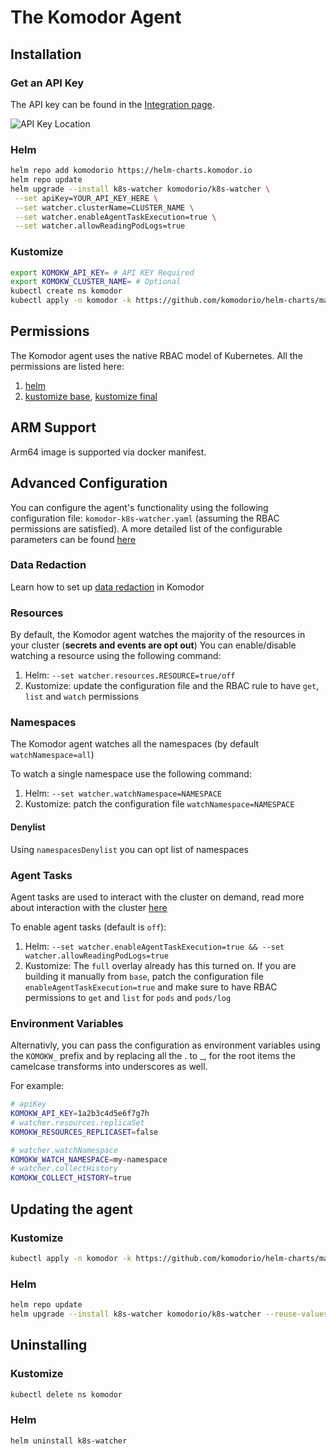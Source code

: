 # The Komodor Agent

## Installation

### Get an API Key

The API key can be found in the [Integration page](https://app.komodor.com/main/integration).

![API Key Location](./img/api_key_location.png)

### Helm

```bash
helm repo add komodorio https://helm-charts.komodor.io
helm repo update
helm upgrade --install k8s-watcher komodorio/k8s-watcher \
 --set apiKey=YOUR_API_KEY_HERE \
 --set watcher.clusterName=CLUSTER_NAME \
 --set watcher.enableAgentTaskExecution=true \
 --set watcher.allowReadingPodLogs=true
```

### Kustomize

```bash
export KOMOKW_API_KEY= # API KEY Required
export KOMOKW_CLUSTER_NAME= # Optional
kubectl create ns komodor
kubectl apply -n komodor -k https://github.com/komodorio/helm-charts/manifests/overlays/full/?ref=master
```

## Permissions

The Komodor agent uses the native RBAC model of Kubernetes. All the permissions are listed here:

1. [helm](https://github.com/komodorio/helm-charts/blob/master/charts/k8s-watcher/templates/clusterrole.yaml)
2. [kustomize base](https://github.com/komodorio/helm-charts/blob/master/manifests/base/clusterrole.yaml), [kustomize final](https://github.com/komodorio/helm-charts/blob/master/manifests/overlays/full/logs-reader.cr.yaml)

## ARM Support

Arm64 image is supported via docker manifest. 

## Advanced Configuration

You can configure the agent's functionality using the following configuration file: `komodor-k8s-watcher.yaml` (assuming the RBAC permissions are satisfied).
A more detailed list of the configurable parameters can be found [here](https://github.com/komodorio/helm-charts/tree/master/charts/k8s-watcher#configuration)

### Data Redaction

Learn how to set up [data redaction](./Sensitive-Information-Redaction.md) in Komodor

### Resources

By default, the Komodor agent watches the majority of the resources in your cluster (**secrets and events are opt out**)
You can enable/disable watching a resource using the following command:

1. Helm: `--set watcher.resources.RESOURCE=true/off`
2. Kustomize: update the configuration file and the RBAC rule to have `get`, `list` and `watch` permissions

### Namespaces

The Komodor agent watches all the namespaces (by default `watchNamespace=all`)

To watch a single namespace use the following command:

1. Helm: `--set watcher.watchNamespace=NAMESPACE`
2. Kustomize: patch the configuration file `watchNamespace=NAMESPACE`

#### Denylist

Using `namespacesDenylist` you can opt list of namespaces

### Agent Tasks

Agent tasks are used to interact with the cluster on demand, read more about interaction with the cluster [here](./Interaction-With-The-Cluster.md)

To enable agent tasks (default is `off`):

1. Helm: `--set watcher.enableAgentTaskExecution=true && --set watcher.allowReadingPodLogs=true`
2. Kustomize: The `full` overlay already has this turned on. If you are building it manually from `base`, patch the configuration file `enableAgentTaskExecution=true` and make sure to have RBAC permissions to `get` and `list` for `pods` and `pods/log`

### Environment Variables

Alternativly, you can pass the configuration as environment variables using the `KOMOKW_` prefix and by replacing all the . to _, for the root items the camelcase transforms into underscores as well.

For example:

```bash
# apiKey
KOMOKW_API_KEY=1a2b3c4d5e6f7g7h
# watcher.resources.replicaSet
KOMOKW_RESOURCES_REPLICASET=false

# watcher.watchNamespace
KOMOKW_WATCH_NAMESPACE=my-namespace
# watcher.collectHistory
KOMOKW_COLLECT_HISTORY=true
```

## Updating the agent

### Kustomize

```bash
kubectl apply -n komodor -k https://github.com/komodorio/helm-charts/manifests/overlays/full/?ref=master
```

### Helm

```bash
helm repo update
helm upgrade --install k8s-watcher komodorio/k8s-watcher --reuse-values
```

## Uninstalling

### Kustomize

```bash
kubectl delete ns komodor
```

### Helm

```bash
helm uninstall k8s-watcher
```
